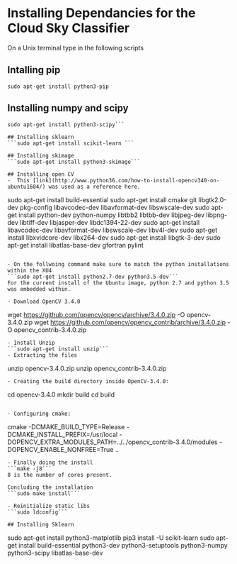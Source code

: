 
# Installing Dependancies for the Cloud Sky Classifier
On a Unix terminal type in the following scripts

## Intalling pip 
```sudo apt-get install python3-pip```

##  Installing numpy and scipy 
``` sudo apt-get install python3-numpy 
sudo apt-get install python3-scipy```

## Installing sklearn 
```sudo apt-get install scikit-learn ```

## Installing skimage 
```sudo apt-get install python3-skimage```

## Installing open CV 
-  This [link](http://www.python36.com/how-to-install-opencv340-on-ubuntu1604/) was used as a reference here. 
```
sudo apt-get install build-essential 
sudo apt-get install cmake git libgtk2.0-dev pkg-config libavcodec-dev libavformat-dev libswscale-dev
sudo apt-get install python-dev python-numpy libtbb2 libtbb-dev libjpeg-dev libpng-dev libtiff-dev libjasper-dev libdc1394-22-dev
sudo apt-get install libavcodec-dev libavformat-dev libswscale-dev libv4l-dev
sudo apt-get install libxvidcore-dev libx264-dev
sudo apt-get install libgtk-3-dev
sudo apt-get install libatlas-base-dev gfortran pylint
```

- On the follwoing command make sure to match the python installations within the XU4 
```sudo apt-get install python2.7-dev python3.5-dev```
For the current install of the Ubuntu image, python 2.7 and python 3.5 was embedded within.

- Download OpenCV 3.4.0  
```
wget https://github.com/opencv/opencv/archive/3.4.0.zip -O opencv-3.4.0.zip
wget https://github.com/opencv/opencv_contrib/archive/3.4.0.zip -O opencv_contrib-3.4.0.zip
```
- Install Unzip 
```sudo apt-get install unzip```
- Extracting the files 
```
unzip opencv-3.4.0.zip
unzip opencv_contrib-3.4.0.zip
```
- Creating the build directory inside OpenCV-3.4.0:
```
cd  opencv-3.4.0
mkdir build
cd build
```

- Configuring cmake:
```
cmake -DCMAKE_BUILD_TYPE=Release -DCMAKE_INSTALL_PREFIX=/usr/local -DOPENCV_EXTRA_MODULES_PATH=../../opencv_contrib-3.4.0/modules -DOPENCV_ENABLE_NONFREE=True ..
```
- Finally doing the install 
```make -j8```
8 is the number of cores present.  

Concluding the installation
```sudo make install```

- Reinitialize static libs 
```sudo ldconfig```

## Installing Sklearn

```
sudo apt-get install python3-matplotlib
pip3 install -U scikit-learn
sudo apt-get install build-essential python3-dev python3-setuptools python3-numpy python3-scipy libatlas-base-dev
```
